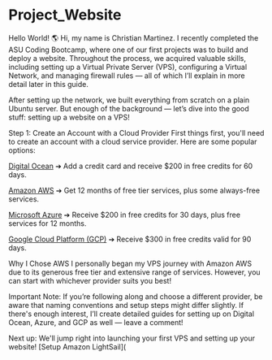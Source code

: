 # Project_Website 

Hello World! 🌎
Hi, my name is Christian Martinez. I recently completed the ASU Coding Bootcamp, where one of our first projects was to build and deploy a website. Throughout the process, we acquired valuable skills, including setting up a Virtual Private Server (VPS), configuring a Virtual Network, and managing firewall rules — all of which I’ll explain in more detail later in this guide.

After setting up the network, we built everything from scratch on a plain Ubuntu server.
But enough of the background — let’s dive into the good stuff: setting up a website on a VPS!

Step 1: Create an Account with a Cloud Provider
First things first, you'll need to create an account with a cloud service provider.
Here are some popular options:

[Digital Ocean](https://github.com/Chrismrt76/Project_Website/blob/main/DigitalOcean)
➔ Add a credit card and receive $200 in free credits for 60 days.

[Amazon AWS](https://github.com/Chrismrt76/Project_Website/blob/main/Amazon%20Web%20Services%20(AWS))
➔ Get 12 months of free tier services, plus some always-free services.

[Microsoft Azure](https://github.com/Chrismrt76/Project_Website/blob/main/Microsoft%20Azure)
➔ Receive $200 in free credits for 30 days, plus free services for 12 months.

[Google Cloud Platform (GCP)](https://github.com/Chrismrt76/Project_Website/blob/main/Google%20Cloud%20Platform%20(GCP))
➔ Receive $300 in free credits valid for 90 days.


Why I Chose AWS
I personally began my VPS journey with Amazon AWS due to its generous free tier and extensive range of services.
However, you can start with whichever provider suits you best!

Important Note:
If you’re following along and choose a different provider, be aware that naming conventions and setup steps might differ slightly.
If there's enough interest, I’ll create detailed guides for setting up on Digital Ocean, Azure, and GCP as well — leave a comment!

Next up:
We'll jump right into launching your first VPS and setting up your website!
[Setup Amazon LightSail](
